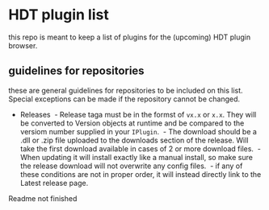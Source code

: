 # HDT plugin list

this repo is meant to keep a list of plugins for the (upcoming) HDT plugin browser.

## guidelines for repositories

these are general guidelines for repositories to be included on this list. Special exceptions can be made if the repository cannot be changed. 

- Releases
  - Release taga must be in the formst of `vx.x` or `x.x`. They will be converted to Version objects at runtime and be compared to the versiom number supplied in your `IPlugin`.
  - The download should be a .dll or .zip file uploaded to the downloads section of the release. Will take the first download available in cases of 2 or more download files.
  - When updating it will install exactly like a manual install, so make sure the release download will not overwrite any config files.
  - if any of these conditions are not in proper order, it will instead directly link to the Latest release page.
  
  
Readme not finished
